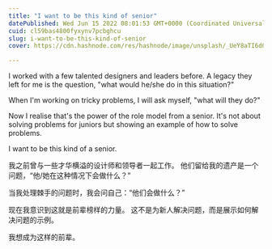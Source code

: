 ```yaml
---
title: "I want to be this kind of senior"
datePublished: Wed Jun 15 2022 08:01:53 GMT+0000 (Coordinated Universal Time)
cuid: cl59bas4800fyxynv7pcbghcu
slug: i-want-to-be-this-kind-of-senior
cover: https://cdn.hashnode.com/res/hashnode/image/unsplash/_UeY8aTI6d0/upload/v1657094498161/3s-n4Ckne.jpeg

---
```


I worked with a few talented designers and leaders before. A legacy they left for me is the question, "what would he/she do in this situation?"

When I'm working on tricky problems, I will ask myself, "what will they do?"

Now I realise that's the power of the role model from a senior. It's not about solving problems for juniors but showing an example of how to solve problems.

I want to be this kind of a senior.

我之前曾与一些才华横溢的设计师和领导者一起工作。 他们留给我的遗产是一个问题，“他/她在这种情况下会做什么？”

当我处理棘手的问题时，我会问自己：“他们会做什么？”

现在我意识到这就是前辈榜样的力量。 这不是为新人解决问题，而是展示如何解决问题的示例。

我想成为这样的前辈。
